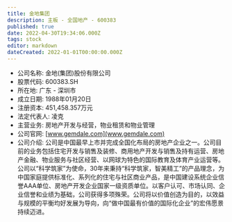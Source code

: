 ```yaml
---
title: 金地集团
description: 主板 - 全国地产 - 600383
published: true
date: 2022-04-30T19:34:06.000Z
tags: stock
editor: markdown
dateCreated: 2022-01-01T00:00:00.000Z
---
```


- 公司名称: 金地(集团)股份有限公司
- 股票代码: 600383.SH
- 所在地: 广东 - 深圳市
- 成立日期: 1988年01月20日
- 注册资本: 451,458.357万元
- 法定代表人: 凌克
- 主营业务: 房地产开发与经营，物业租赁和物业管理
- 公司官网: [www.gemdale.com](www.gemdale.com)
- 公司介绍: 公司是中国最早上市并完成全国化布局的房地产企业之一。公司目前的业务包括住宅开发与销售及装修、商用地产开发与销售及持有运营、房地产金融、物业服务与社区经营、以网球为特色的国际教育及体育产业运营等。公司以“科学筑家”为使命，30年来秉持“科学筑家，智美精工”的产品理念，为中国家庭提供标准化、系列化的住宅与社区商业产品，是中国建设系统企业信誉AAA单位、房地产开发企业国家一级资质单位。以客户认可、市场认同、企业信誉和业绩为基础，公司获得多项殊荣。公司将以价值创造为目的，以效益与规模的平衡均好发展为导向，向“做中国最有价值的国际化企业”的宏伟愿景持续迈进。


